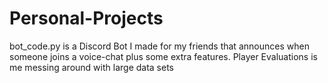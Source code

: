 # Personal-Projects
bot_code.py is a Discord Bot I made for my friends that announces when someone joins a voice-chat plus some extra features.
Player Evaluations is me messing around with large data sets
